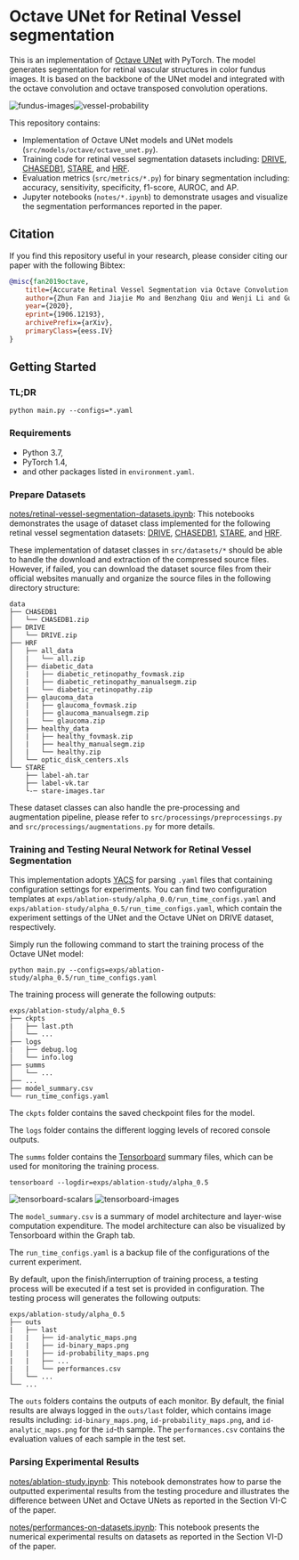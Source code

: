 # Octave UNet for Retinal Vessel segmentation

This is an implementation of [Octave UNet](https://arxiv.org/abs/1906.12193) with PyTorch. The model generates segmentation for retinal vascular structures in color fundus images. It is based on the backbone of the UNet model and integrated with the octave convolution and octave transposed convolution operations.

![fundus-images](assets/fundus-image.jpg)![vessel-probability](assets/vessel-probability.jpg)

This repository contains:

* Implementation of Octave UNet models and UNet models (`src/models/octave/octave_unet.py`).
* Training code for retinal vessel segmentation datasets including: [DRIVE](http://www.isi.uu.nl/Research/Databases/DRIVE/), [CHASEDB1](https://blogs.kingston.ac.uk/retinal/chasedb1/), [STARE](http://cecas.clemson.edu/~ahoover/stare/), and [HRF](https://www5.cs.fau.de/research/data/fundus-images/).
* Evaluation metrics (`src/metrics/*.py`) for binary segmentation including: accuracy, sensitivity, specificity, f1-score, AUROC, and AP.
* Jupyter notebooks (`notes/*.ipynb`) to demonstrate usages and visualize the segmentation performances reported in the paper.

## Citation

If you find this repository useful in your research, please consider citing our paper with the following Bibtex:

```bibtex
@misc{fan2019octave,
    title={Accurate Retinal Vessel Segmentation via Octave Convolution Neural Network},
    author={Zhun Fan and Jiajie Mo and Benzhang Qiu and Wenji Li and Guijie Zhu and Chong Li and Jianye Hu and Yibiao Rong and Xinjian Chen},
    year={2020},
    eprint={1906.12193},
    archivePrefix={arXiv},
    primaryClass={eess.IV}
}
```

## Getting Started

### TL;DR

```Shell
python main.py --configs=*.yaml
```

### Requirements

* Python 3.7,
* PyTorch 1.4,
* and other packages listed in `environment.yaml`.

### Prepare Datasets

[notes/retinal-vessel-segmentation-datasets.ipynb](notes/retinal-vessel-segmentation-datasets.ipynb): This notebooks demonstrates the usage of dataset class implemented for the following retinal vessel segmentation datasets: [DRIVE](http://www.isi.uu.nl/Research/Databases/DRIVE/), [CHASEDB1](https://blogs.kingston.ac.uk/retinal/chasedb1/), [STARE](http://cecas.clemson.edu/~ahoover/stare/), and [HRF](https://www5.cs.fau.de/research/data/fundus-images/).

These implementation of dataset classes in `src/datasets/*` should be able to handle the download and extraction of the compressed source files.
However, if failed, you can download the dataset source files from their official websites manually and organize the source files in the following directory structure:

```ascii
data
├── CHASEDB1
│   └── CHASEDB1.zip
├── DRIVE
│   └── DRIVE.zip
├── HRF
│   ├── all_data
│   |   └── all.zip
│   ├── diabetic_data
│   |   ├── diabetic_retinopathy_fovmask.zip
│   |   ├── diabetic_retinopathy_manualsegm.zip
│   |   └── diabetic_retinopathy.zip
│   ├── glaucoma_data
│   |   ├── glaucoma_fovmask.zip
│   |   ├── glaucoma_manualsegm.zip
│   |   └── glaucoma.zip
│   ├── healthy_data
│   |   ├── healthy_fovmask.zip
│   |   ├── healthy_manualsegm.zip
│   |   └── healthy.zip
│   └── optic_disk_centers.xls
└── STARE
    ├── label-ah.tar
    ├── label-vk.tar
    └-─ stare-images.tar
```

These dataset classes can also handle the pre-processing and augmentation pipeline, please refer to `src/processings/preprocessings.py` and `src/processings/augmentations.py` for more details.

### Training and Testing Neural Network for Retinal Vessel Segmentation

This implementation adopts [YACS](https://github.com/rbgirshick/yacs) for parsing `.yaml` files that containing configuration settings for experiments.
You can find two configuration templates at `exps/ablation-study/alpha_0.0/run_time_configs.yaml` and `exps/ablation-study/alpha_0.5/run_time_configs.yaml`, which contain the experiment settings of the UNet and the Octave UNet on DRIVE dataset, respectively.

Simply run the following command to start the training process of the Octave UNet model:

```Shell
python main.py --configs=exps/ablation-study/alpha_0.5/run_time_configs.yaml
```

The training process will generate the following outputs:

```ascii
exps/ablation-study/alpha_0.5
├── ckpts
|   ├── last.pth
│   └── ...
├── logs
|   ├── debug.log
│   └── info.log
├── summs
│   └── ...
├── ...
├── model_summary.csv
└── run_time_configs.yaml
```

The `ckpts` folder contains the saved checkpoint files for the model.

The `logs` folder contains the different logging levels of recored console outputs.

The `summs` folder contains the [Tensorboard](https://www.tensorflow.org/tensorboard) summary files, which can be used for monitoring the training process.

```Shell
tensorboard --logdir=exps/ablation-study/alpha_0.5
```

![tensorboard-scalars](assets/tensorboard-scalars.jpg)
![tensorboard-images](assets/tensorboard-images.jpg)

The `model_summary.csv` is a summary of model architecture and layer-wise computation expenditure. The model architecture can also be visualized by Tensorboard within the Graph tab.

The `run_time_configs.yaml` is a backup file of the configurations of the current experiment.

By default, upon the finish/interruption of training process, a testing process will be executed if a test set is provided in configuration. The testing process will generates the following outputs:

```ascii
exps/ablation-study/alpha_0.5
├── outs
|   ├── last
|   |   ├── id-analytic_maps.png
|   |   ├── id-binary_maps.png
|   |   ├── id-probability_maps.png
|   |   ├── ...
|   |   └── performances.csv
│   └── ...
└── ...
```

The `outs` folders contains the outputs of each monitor. By default, the finial results are always logged in the `outs/last` folder, which contains image results including: `id-binary_maps.png`, `id-probability_maps.png`, and `id-analytic_maps.png` for the `id`-th sample. The `performances.csv` contains the evaluation values of each sample in the test set.

### Parsing Experimental Results

[notes/ablation-study.ipynb](notes/ablation-study.ipynb): This notebook demonstrates how to parse the outputted experimental results from the testing procedure and illustrates the difference between UNet and Octave UNets as reported in the Section VI-C of the paper.

[notes/performances-on-datasets.ipynb](notes/performances-on-datasets.ipynb): This notebook presents the numerical experimental results on datasets as reported in the Section VI-D of the paper.
